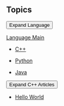 ## Topics

<div class="collapsible">
  <button class="collapsible-button">Expand Language</button>
  <div class="collapsible-content">

[Language Main](./language/README.md)  
- [C++](./language/c++/README.md)  
- [Python](./language/python/README.md)  
- [Java](./language/java/README.md)  

  </div>
</div>

<div class="collapsible">
  <button class="collapsible-button">Expand C++ Articles</button>
  <div class="collapsible-content">
    
- [Hello World](./test/1st.md)

  </div>
</div>
